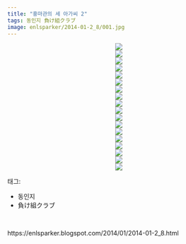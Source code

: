 ```yaml
---
title: "홍마관의 세 아가씨 2"
tags: 동인지 負け組クラブ
image: enlsparker/2014-01-2_8/001.jpg
---
```

<div class="article">
<div class="separator" style="clear: both; text-align: center;">
<img src="{{ site.nasurl }}/enlsparker/2014-01-2_8/001.jpg"/></div>
<div class="separator" style="clear: both; text-align: center;">
<img src="{{ site.nasurl }}/enlsparker/2014-01-2_8/002.jpg"/></div>
<div class="separator" style="clear: both; text-align: center;">
<img src="{{ site.nasurl }}/enlsparker/2014-01-2_8/003.jpg"/></div>
<div class="separator" style="clear: both; text-align: center;">
<img src="{{ site.nasurl }}/enlsparker/2014-01-2_8/004.jpg"/></div>
<div class="separator" style="clear: both; text-align: center;">
<img src="{{ site.nasurl }}/enlsparker/2014-01-2_8/005.jpg"/></div>
<div class="separator" style="clear: both; text-align: center;">
<img src="{{ site.nasurl }}/enlsparker/2014-01-2_8/006.jpg"/></div>
<div class="separator" style="clear: both; text-align: center;">
<img src="{{ site.nasurl }}/enlsparker/2014-01-2_8/007.jpg"/></div>
<div class="separator" style="clear: both; text-align: center;">
<img src="{{ site.nasurl }}/enlsparker/2014-01-2_8/008.jpg"/></div>
<div class="separator" style="clear: both; text-align: center;">
<img src="{{ site.nasurl }}/enlsparker/2014-01-2_8/009.jpg"/></div>
<div class="separator" style="clear: both; text-align: center;">
<img src="{{ site.nasurl }}/enlsparker/2014-01-2_8/010.jpg"/></div>
<div class="separator" style="clear: both; text-align: center;">
<img src="{{ site.nasurl }}/enlsparker/2014-01-2_8/011.jpg"/></div>
<div class="separator" style="clear: both; text-align: center;">
<img src="{{ site.nasurl }}/enlsparker/2014-01-2_8/012.jpg"/></div>
<div class="separator" style="clear: both; text-align: center;">
<img src="{{ site.nasurl }}/enlsparker/2014-01-2_8/013.jpg"/></div>
<div class="separator" style="clear: both; text-align: center;">
<img src="{{ site.nasurl }}/enlsparker/2014-01-2_8/014.jpg"/></div>
<div class="separator" style="clear: both; text-align: center;">
<img src="{{ site.nasurl }}/enlsparker/2014-01-2_8/015.jpg"/></div>
<div class="separator" style="clear: both; text-align: center;">
<img src="{{ site.nasurl }}/enlsparker/2014-01-2_8/016.jpg"/></div>
<div class="separator" style="clear: both; text-align: center;">
<img src="{{ site.nasurl }}/enlsparker/2014-01-2_8/017.jpg"/></div>
<div class="separator" style="clear: both; text-align: center;">
<img src="{{ site.nasurl }}/enlsparker/2014-01-2_8/018.jpg"/></div>
</div><div class="tagTrail">
<p>태그: </p>
<ul>
<li>동인지</li>
<li>負け組クラブ</li>
</ul>
</div>
<br/>
<p id="refer">https://enlsparker.blogspot.com/2014/01/2014-01-2_8.html</p>
<br/>
